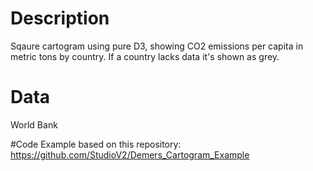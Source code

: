 # Description
Sqaure cartogram using pure D3, showing CO2 emissions per capita in metric tons by country. If a country lacks data it's shown as grey.

# Data
World Bank

#Code
Example based on this repository: https://github.com/StudioV2/Demers_Cartogram_Example
